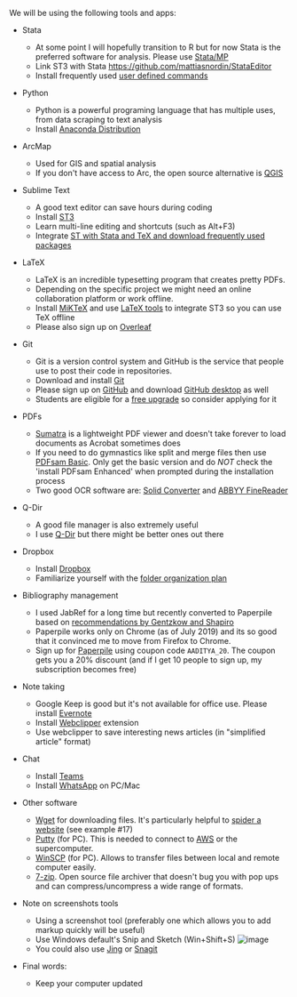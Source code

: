 We will be using the following tools and apps:

* Stata
  - At some point I will hopefully transition to R but for now Stata is the preferred software for analysis. Please use [Stata/MP](https://www.stata.com/statamp/)
  - Link ST3 with Stata https://github.com/mattiasnordin/StataEditor
  - Install frequently used [user defined commands](Stata-ado)

* Python 
  - Python is a powerful programing language that has multiple uses, from data scraping to text analysis
  - Install [Anaconda Distribution](https://www.anaconda.com/distribution/)

* ArcMap
  - Used for GIS and spatial analysis
  - If you don't have access to Arc, the open source alternative is [QGIS](https://qgis.org)

* Sublime Text
  - A good text editor can save hours during coding
  - Install [ST3](https://www.sublimetext.com/)
  - Learn multi-line editing and shortcuts (such as Alt+F3)
  - Integrate [ST with Stata and TeX and download frequently used packages](st-packages)

* LaTeX
  - LaTeX is an incredible typesetting program that creates pretty PDFs. 
  - Depending on the specific project we might need an online collaboration platform or work offline.
  - Install [MiKTeX](https://miktex.org/download) and use [LaTeX tools](https://github.com/SublimeText/LaTeXTools) to integrate ST3 so you can use TeX offline
  - Please also sign up on [Overleaf](https://overleaf.com)

* Git 
  - Git is a version control system and GitHub is the service that people use to post their code in repositories. 
  - Download and install [Git](https://git-scm.com/downloads) 
  - Please sign up on [GitHub](https://github.com/) and download [GitHub desktop](https://desktop.github.com/) as well 
  - Students are eligible for a [free upgrade](https://education.github.com/) so consider applying for it

* PDFs
  - [Sumatra](https://www.sumatrapdfreader.org) is a lightweight PDF viewer and doesn't take forever to load documents as Acrobat sometimes does
  - If you need to do gymnastics like split and merge files then use [PDFsam Basic](https://pdfsam.org/download-pdfsam-basic/). Only get the basic version and do *NOT* check the 'install PDFsam Enhanced' when prompted during the installation process 
  - Two good OCR software are: [Solid Converter](https://www.soliddocuments.com/) and [ABBYY FineReader](https://www.abbyy.com/en-us/finereader/)

* Q-Dir
  - A good file manager is also extremely useful
  - I use [Q-Dir](https://www.softwareok.com/?Download=Q-Dir) but there might be better ones out there

* Dropbox
  - Install [Dropbox](https://www.dropbox.com/)
  - Familiarize yourself with the [folder organization plan](Dropbox-folder-organization) 

* Bibliography management
  - I used JabRef for a long time but recently converted to Paperpile based on [recommendations by Gentzkow and Shapiro](https://github.com/gslab-econ/ra-manual/wiki/Paperpile)
  - Paperpile works only on Chrome (as of July 2019) and its so good that it convinced me to move from Firefox to Chrome.
  - Sign up for [Paperpile](https://paperpile.com/) using coupon code `AADITYA_20`. The coupon gets you a 20% discount (and if I get 10 people to sign up, my subscription becomes free)

* Note taking
  - Google Keep is good but it's not available for office use. Please install [Evernote](https://evernote.com/)
  - Install [Webclipper](https://evernote.com/products/webclipper) extension 
  - Use webclipper to save interesting news articles (in "simplified article" format)

* Chat
  - Install [Teams](https://teams.microsoft.com/downloads) 
  - Install [WhatsApp](https://www.whatsapp.com/download/) on PC/Mac

* Other software
  - [Wget](https://www.gnu.org/software/wget/) for downloading files. It's particularly helpful to [spider a website](https://www.labnol.org/software/wget-command-examples/28750/) (see example #17) 
  - [Putty](https://www.putty.org/) (for PC). This is needed to connect to [AWS](https://aws.amazon.com/) or the supercomputer. 
  - [WinSCP](https://winscp.net/eng/download.php) (for PC). Allows to transfer files between local and remote computer easily. 
  - [7-zip](https://www.7-zip.org/). Open source file archiver that doesn't bug you with pop ups and can compress/uncompress a wide range of formats.  

* Note on screenshots tools
  - Using a screenshot tool (preferably one which allows you to add markup quickly will be useful) 
  - Use Windows default's Snip and Sketch (Win+Shift+S)
![image](https://user-images.githubusercontent.com/6592655/61278962-313ac400-a783-11e9-8be6-e92c658eefbb.png)
  - You could also use [Jing](https://www.techsmith.com/download/jing/) or [Snagit](https://www.techsmith.com/download/snagit/)

* Final words:
  - Keep your computer updated